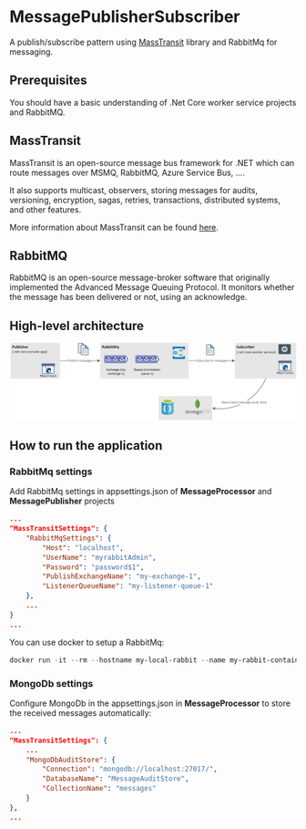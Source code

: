 # MessagePublisherSubscriber
A publish/subscribe pattern using [MassTransit](https://masstransit-project.com/) library and RabbitMq for messaging.

## Prerequisites
You should have a basic understanding of .Net Core worker service projects and RabbitMQ.

## MassTransit
MassTransit is an open-source message bus framework for .NET which can route messages over MSMQ, RabbitMQ, Azure Service Bus, .... 

It also supports multicast, observers, storing messages for audits, versioning, encryption, sagas, retries, transactions, distributed systems, and other features.

More information about MassTransit can be found [here](https://masstransit-project.com/getting-started/).

## RabbitMQ
RabbitMQ is an open-source message-broker software that originally implemented the Advanced Message Queuing Protocol. It monitors whether the message has been delivered or not, using an acknowledge.

## High-level architecture
![Alt text](docs/publish-subscribe.jpg?raw=true "Title")

## How to run the application
### RabbitMq settings
Add RabbitMq settings in appsettings.json of **MessageProcessor** and **MessagePublisher** projects
``` json
...
"MassTransitSettings": {
    "RabbitMqSettings": {
        "Host": "localhost",
        "UserName": "myrabbitAdmin",
        "Password": "password$1",
        "PublishExchangeName": "my-exchange-1",
        "ListenerQueueName": "my-listener-queue-1"
    },
    ...
}
...
```
You can use docker to setup a RabbitMq:
``` powershell
docker run -it --rm --hostname my-local-rabbit --name my-rabbit-container-1 -e RABBITMQ_DEFAULT_USER=myrabbitAdmin -e RABBITMQ_DEFAULT_PASS=password$1 -p 5672:5672 -p 15672:15672 rabbitmq:3-management
```
### MongoDb settings
Configure MongoDb in the appsettings.json in **MessageProcessor** to store the received messages automatically:
``` json
...
"MassTransitSettings": {
    ...
    "MongoDbAuditStore": {
        "Connection": "mongodb://localhost:27017/",
        "DatabaseName": "MessageAuditStore",
        "CollectionName": "messages"
    }
},
...
```
